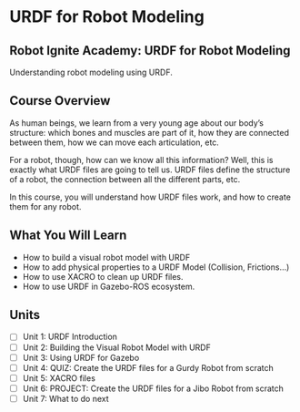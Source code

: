# URDF for Robot Modeling
## Robot Ignite Academy: URDF for Robot Modeling	
Understanding robot modeling using URDF.

## Course Overview	
As human beings, we learn from a very young age about our body’s structure: which bones and muscles are part of it, how they are connected between them, how we can move each articulation, etc.

For a robot, though, how can we know all this information? Well, this is exactly what URDF files are going to tell us. URDF files define the structure of a robot, the connection between all the different parts, etc.

In this course, you will understand how URDF files work, and how to create them for any robot.	

## What You Will Learn	
- How to build a visual robot model with URDF
- How to add physical properties to a URDF Model (Collision, Frictions…)
- How to use XACRO to clean up URDF files.
- How to use URDF in Gazebo-ROS ecosystem.

## Units
- [ ] Unit 1: URDF Introduction
- [ ] Unit 2: Building the Visual Robot Model with URDF
- [ ] Unit 3: Using URDF for Gazebo
- [ ] Unit 4: QUIZ: Create the URDF files for a Gurdy Robot from scratch
- [ ] Unit 5: XACRO files
- [ ] Unit 6: PROJECT: Create the URDF files for a Jibo Robot from scratch
- [ ] Unit 7: What to do next
